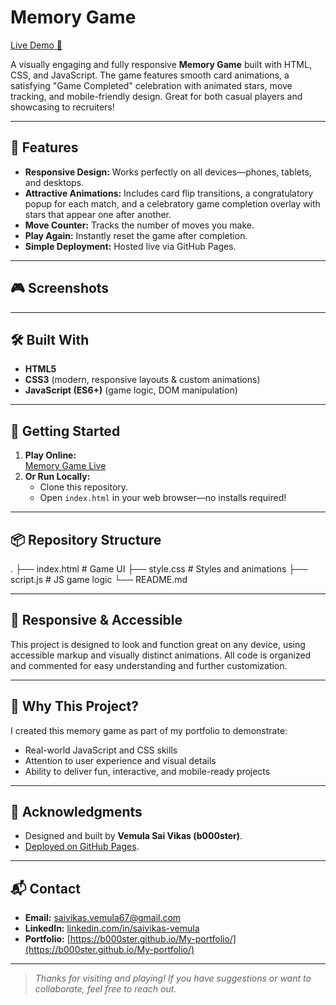 # Memory Game

[Live Demo 🚀](https://b000ster.github.io/memory-game/)

A visually engaging and fully responsive **Memory Game** built with HTML, CSS, and JavaScript. The game features smooth card animations, a satisfying "Game Completed" celebration with animated stars, move tracking, and mobile-friendly design. Great for both casual players and showcasing to recruiters!

---

## 🌟 Features

- **Responsive Design:** Works perfectly on all devices—phones, tablets, and desktops.
- **Attractive Animations:** Includes card flip transitions, a congratulatory popup for each match, and a celebratory game completion overlay with stars that appear one after another.
- **Move Counter:** Tracks the number of moves you make.
- **Play Again:** Instantly reset the game after completion.
- **Simple Deployment:** Hosted live via GitHub Pages.

---

## 🎮 Screenshots

<!-- You can add screenshots here when available -->
<!-- ![Game Screenshot](screenshot.png) -->

---

## 🛠️ Built With

- **HTML5**
- **CSS3** (modern, responsive layouts & custom animations)
- **JavaScript (ES6+)** (game logic, DOM manipulation)

---

## 🚀 Getting Started

1. **Play Online:**  
   [Memory Game Live](https://b000ster.github.io/memory-game/)
2. **Or Run Locally:**  
   - Clone this repository.
   - Open `index.html` in your web browser—no installs required!

---

## 📦 Repository Structure

.
├── index.html # Game UI
├── style.css # Styles and animations
├── script.js # JS game logic
└── README.md


---

## 📱 Responsive & Accessible

This project is designed to look and function great on any device, using accessible markup and visually distinct animations. All code is organized and commented for easy understanding and further customization.

---

## 🎯 Why This Project?

I created this memory game as part of my portfolio to demonstrate:
- Real-world JavaScript and CSS skills
- Attention to user experience and visual details
- Ability to deliver fun, interactive, and mobile-ready projects

---

## 🙌 Acknowledgments

- Designed and built by **Vemula Sai Vikas (b000ster)**.
- [Deployed on GitHub Pages](https://b000ster.github.io/memory-game/).

---

## 📬 Contact

- **Email:** saivikas.vemula67@gmail.com
- **LinkedIn:** [linkedin.com/in/saivikas-vemula](https://linkedin.com/in/saivikas-vemula)
- **Portfolio:** [https://b000ster.github.io/My-portfolio/](https://b000ster.github.io/My-portfolio/)

---

> *Thanks for visiting and playing! If you have suggestions or want to collaborate, feel free to reach out.*

